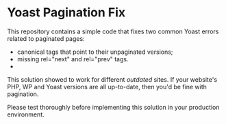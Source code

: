 # Yoast Pagination Fix
This repository contains a simple code that fixes two common Yoast errors related to paginated pages:
- canonical tags that point to their unpaginated versions;
- missing rel="next" and rel="prev" tags.
- 
This solution showed to work for different *outdated* sites. If your website's PHP, WP and Yoast versions are all up-to-date, then you'd be fine with pagination.

Please test thoroughly before implementing this solution in your production environment.
